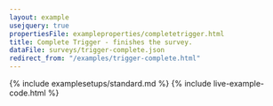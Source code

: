 ```yaml
---
layout: example
usejquery: true
propertiesFile: exampleproperties/completetrigger.html
title: Complete Trigger - finishes the survey.
dataFile: surveys/trigger-complete.json
redirect_from: "/examples/trigger-complete.html"
---
```


{% include examplesetups/standard.md %}
{% include live-example-code.html %}